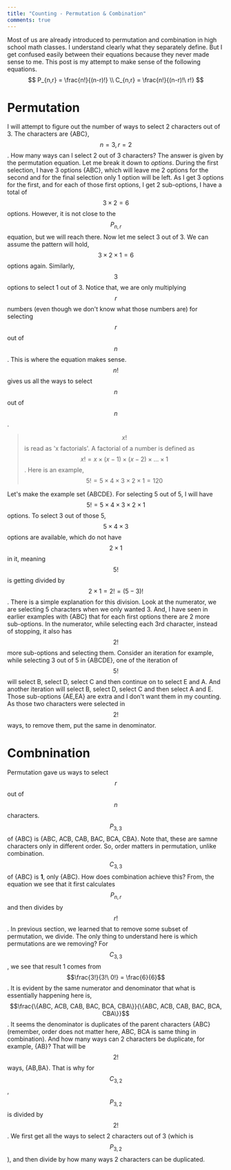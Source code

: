 ```yaml
---  
title: "Counting - Permutation & Combination"  
comments: true  
---  
```

Most of us are already introduced to permutation and combination in high school math classes. I understand clearly what they separately define. But I get confused easily between their equations because they never made sense to me. This post is my attempt to make sense of the following equations.  
$$  
P_{n,r} = \frac{n!}{(n-r)!} \\  
C_{n,r} = \frac{n!}{(n-r)!\ r!}  
$$  
# Permutation  
I will attempt to figure out the number of ways to select 2 characters out of 3. The characters are {ABC}, $$n=3, r=2$$. How many ways can I select 2 out of 3 characters? The answer is given by the permutation equation. Let me break it down to *options*. During the first selection, I have 3 options {ABC}, which will leave me 2 options for the second and for the final selection only 1 option will be left. As I get 3 options for the first, and for each of those first options, I get 2 sub-options, I have a total of $$3 \times 2 = 6$$ options. However, it is not close to the $$P_{n,r}$$ equation, but we will reach there. Now let me select 3 out of 3. We can assume the pattern will hold, $$3 \times 2 \times 1 = 6$$ options again. Similarly, $$3$$ options to select 1 out of 3. Notice that, we are only multiplying $$r$$ numbers (even though we don't know what those numbers are) for selecting $$r$$ out of $$n$$. This is where the equation makes sense. $$n!$$ gives us all the ways to select $$n$$ out of $$n$$.  
> $$x!$$ is read as 'x factorials'. A factorial of a number is defined as $$x! = x \times (x-1) \times (x-2) \times ... \times 1$$. Here is an example, $$5! = 5 \times 4 \times 3 \times 2 \times 1 = 120$$  
  
Let's make the example set {ABCDE}. For selecting 5 out of 5, I will have $$5! = 5 \times 4 \times 3 \times 2 \times 1$$ options. To select 3 out of those 5, $$5 \times 4 \times 3$$ options are available, which do not have $$2 \times 1$$ in it, meaning $$5!$$ is getting divided by $$2 \times 1 = 2! = (5-3)!$$. There is a simple explanation for this division. Look at the numerator, we are selecting 5 characters when we only wanted 3. And, I have seen in earlier examples with {ABC} that for each first options there are 2 more sub-options. In the numerator, while selecting each 3rd character, instead of stopping, it also has $$2!$$ more sub-options and selecting them. Consider an iteration for example, while selecting 3 out of 5 in {ABCDE}, one of the iteration of $$5!$$ will select B, select D, select C and then continue on to select E and A. And another iteration will select B, select D, select C and then select A and E. Those sub-options {AE,EA} are extra and I don't want them in my counting. As those two characters were selected in $$2!$$ ways, to remove them, put the same in denominator.  
  
# Combnination  
Permutation gave us ways to select $$r$$ out of $$n$$ characters. $$P_{3,3}$$ of {ABC} is {ABC, ACB, CAB, BAC, BCA, CBA}. Note that, these are samne characters only in different order. So, order matters in permutation, unlike combination. $$C_{3,3}$$ of {ABC} is **1**, only {ABC}. How does combination achieve this? From, the equation we see that it first calculates $$P_{n,r}$$ and then divides by $$r!$$. In previous section, we learned that to remove some subset of permutation, we divide. The only thing to understand here is which permutations are we removing? For $$C_{3,3}$$, we see that result 1 comes from $$\frac{3!}{3!\ 0!} = \frac{6}{6}$$. It is evident by the same numerator and denominator that what is essentially happening here is, $$\frac{\{ABC, ACB, CAB, BAC, BCA, CBA\}}{\{ABC, ACB, CAB, BAC, BCA, CBA\}}$$. It seems the denominator is duplicates of the parent characters {ABC} (remember, order does not matter here, ABC, BCA is same thing in combination). And how many ways can 2 characters be duplicate, for example, {AB}? That will be $$2!$$ ways, {AB,BA}. That is why for $$C_{3,2}$$, $$P_{3,2}$$ is divided by $$2!$$. We first get all the ways to select 2 characters out of 3 (which is $$P_{3,2}$$), and then divide by how many ways 2 characters can be duplicated.
